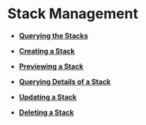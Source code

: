 # Stack Management<a name="EN-US_TOPIC_0084581284"></a>

-   **[Querying the Stacks](querying-the-stacks.md)**  

-   **[Creating a Stack](creating-a-stack.md)**  

-   **[Previewing a Stack](previewing-a-stack.md)**  

-   **[Querying Details of a Stack](querying-details-of-a-stack.md)**  

-   **[Updating a Stack](updating-a-stack.md)**  

-   **[Deleting a Stack](deleting-a-stack.md)**  


